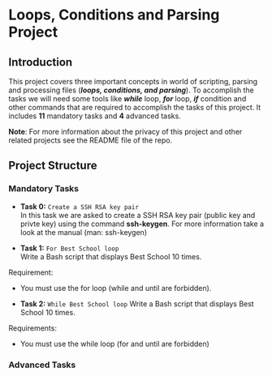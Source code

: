 # Loops, Conditions and Parsing Project

## Introduction

This project covers three important concepts in world of scripting, parsing and processing files (***loops, conditions, and parsing***). To accomplish the tasks we will need some tools like ***while*** loop, ***for*** loop, ***if*** condition and other commands that are required to accomplish the tasks of this project. It includes **11** mandatory tasks and **4** advanced tasks. 

**Note**: For more information about the privacy of this project and other related projects see the README file of the repo.

## Project Structure

### Mandatory Tasks

- **Task 0:** `Create a SSH RSA key pair`  
In this task we are asked to create a SSH RSA key pair (public key and privte key) using the command **ssh-keygen**. For more information take a look at the manual (man: ssh-keygen)

- **Task 1:** `For Best School loop`  
Write a Bash script that displays Best School 10 times.  

Requirement:  
+ You must use the for loop (while and until are forbidden).

- **Task 2:** `While Best School loop`
Write a Bash script that displays Best School 10 times.

Requirements:
+ You must use the while loop (for and until are forbidden)

### Advanced Tasks
